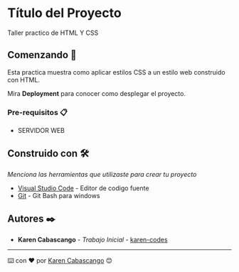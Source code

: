 # Título del Proyecto

Taller practico de HTML Y CSS

## Comenzando 🚀

Esta practica muestra como aplicar estilos CSS a un estilo web construido con HTML.

Mira **Deployment** para conocer como desplegar el proyecto.


### Pre-requisitos 📋

- SERVIDOR WEB

## Construido con 🛠️

_Menciona las herramientas que utilizaste para crear tu proyecto_

* [Visual Studio Code](https://code.visualstudio.com/) - Editor de codigo fuente
* [Git](https://git-scm.com/downloads/win) - Git Bash para windows

## Autores ✒️


* **Karen Cabascango** - *Trabajo Inicial* - [karen-codes](https://github.com/karen-codes)

---
⌨️ con ❤️ por [Karen Cabascango](https://www.facebook.com/share/166wzZy4jb/) 😊